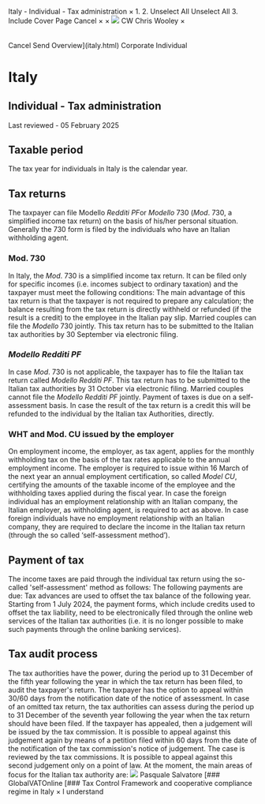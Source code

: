 Italy - Individual - Tax administration
×
1.
2.
Unselect All
Unselect All
3.
Include Cover Page
Cancel
×
×
![](-/media/world-wide-tax-summaries/attachments/global---chris-wooley.ashx%3Frev=ac5e5f3223b34096b1afc2a6009c7320&revision=ac5e5f32-23b3-4096-b1af-c2a6009c7320&hash=859B7ADC84DC2CBEC9760E9E6EE7DE6D0A8BFCDF)
CW
Chris Wooley
×
######
Cancel
Send
Overview](italy.html)
Corporate
Individual
# Italy
## Individual - Tax administration
Last reviewed - 05 February 2025
## Taxable period
The tax year for individuals in Italy is the calendar year.
## Tax returns
The taxpayer can file Modello *Redditi PF*or *Modello* 730 (*Mod*. 730, a simplified income tax return) on the basis of his/her personal situation. Generally the 730 form is filed by the individuals who have an Italian withholding agent.
### Mod. 730
In Italy, the *Mod*. 730 is a simplified income tax return. It can be filed only for specific incomes (i.e. incomes subject to ordinary taxation) and the taxpayer must meet the following conditions:
The main advantage of this tax return is that the taxpayer is not required to prepare any calculation; the balance resulting from the tax return is directly withheld or refunded (if the result is a credit) to the employee in the Italian pay slip. Married couples can file the *Modello* 730 jointly.
This tax return has to be submitted to the Italian tax authorities by 30 September via electronic filing.
### *Modello Redditi PF*
In case *Mod*. 730 is not applicable, the taxpayer has to file the Italian tax return called *Modello Redditi PF*. This tax return has to be submitted to the Italian tax authorities by 31 October via electronic filing. Married couples cannot file the *Modello Redditi PF* jointly.
Payment of taxes is due on a self-assessment basis. In case the result of the tax return is a credit this will be refunded to the individual by the Italian tax Authorities, directly.
### WHT and Mod. CU issued by the employer
On employment income, the employer, as tax agent, applies for the monthly withholding tax on the basis of the tax rates applicable to the annual employment income.
The employer is required to issue within 16 March of the next year an annual employment certification, so called *Model CU*, certifying the amounts of the taxable income of the employee and the withholding taxes applied during the fiscal year.
In case the foreign individual has an employment relationship with an Italian company, the Italian employer, as withholding agent, is required to act as above.
In case foreign individuals have no employment relationship with an Italian company, they are required to declare the income in the Italian tax return (through the so called ‘self-assessment method’).
## Payment of tax
The income taxes are paid through the individual tax return using the so-called 'self-assessment' method as follows:
The following payments are due:
Tax advances are used to offset the tax balance of the following year.
Starting from 1 July 2024, the payment forms, which include credits used to offset the tax liability, need to be electronically filed through the online web services of the Italian tax authorities (i.e. it is no longer possible to make such payments through the online banking services).
## Tax audit process
The tax authorities have the power, during the period up to 31 December of the fifth year following the year in which the tax return has been filed, to audit the taxpayer's return. The taxpayer has the option to appeal within 30/60 days from the notification date of the notice of assessment.
In case of an omitted tax return, the tax authorities can assess during the period up to 31 December of the seventh year following the year when the tax return should have been filed.
If the taxpayer has appealed, then a judgement will be issued by the tax commission. It is possible to appeal against this judgement again by means of a petition filed within 60 days from the date of the notification of the tax commission's notice of judgement. The case is reviewed by the tax commissions. It is possible to appeal against this second judgement only on a point of law.
At the moment, the main areas of focus for the Italian tax authority are:
![](-/media/world-wide-tax-summaries/italypasquale-salvatorecopia-di-pasquale-salvatore1252okjpg20230227103650730.ashx%3Frev=d284b7da6046490aa9d97efff5c5341d&revision=d284b7da-6046-490a-a9d9-7efff5c5341d&hash=960264D4404F86611426BA407A98759C7BEA763B)
Pasquale Salvatore
[### GlobalVATOnline
[### Tax Control Framework and cooperative compliance regime in Italy
×
I understand
